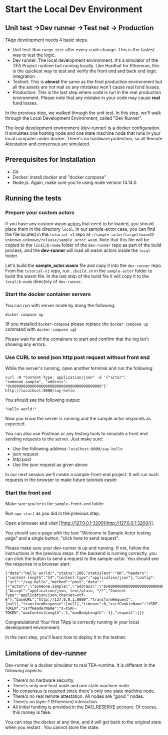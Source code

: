 # Start the Local Dev Environment
## Unit test ->Dev runner ->Test net -> Production

TApp development needs 4 basic steps. 

- Unit test: Run `cargo test` after every code change. This is the fastest way to test the logic.
- Dev runner: The local development environment. It's a simulator of the TEA Project runtime but running locally. Like Hardhat for Ethereum, this is the quickest way to test and verify the front end and back end logic integration.
- Testnet: This is **almost** the same as the final production environment but all the assets are not real so any mistakes won't cause real fund losses. 
- Production: This is the last step where code is run in the real production environment. Please note that any mistake in your code may cause **real** fund losses. 

In the previous step, we walked through the unit test. In this step, we'll walk through the Local Development Environment, called "Dev Runner". 

The local development environment (dev-runner) is a docker configuration. It simulates one hosting node and one state machine node that runs in your local computer under docker. There's no hardware protection, so all Remote Attestation and consensus are simulated.

## Prerequisites for Installation
- Git
- Docker: install docker and "docker compose"
- Node.js. Again, make sure you're using node version 14.14.0.

## Running the tests

### Prepare your custom actors

If you have any custom wasm [actors](../.../../z_glossary/actor.md) that need to be loaded, you should place them in the directory `local`. In our sample-actor case, you can find the file located in the `tutorial-v1` repo at `~/sample-actor/target/wasm32-unknown-unknown/release/sample_actor.wasm`. Note that this file will be copied to the `local/b-node` folder of the `dev-runner` repo as part of the build process, and the **dev-runner** will load all wasm actors inside the `local` folder.

Let's build the **sample_actor.wasm** file and copy it into the `dev-runner` repo. From the `tutorial-v1` repo, run `./build.sh` in the `sample-actor` folder to build the wasm file. In the last step of the build file it will copy it to the `local/b-node` directory of `dev-runner`. 

### Start the docker container servers

You can run with server mode by doing the following:

```
docker compose up
```

(If you installed `docker-compose` please replace the `docker compose up` command with `docker-compose up`)

Please wait for all the containers to start and confirm that the log isn't showing any errors.

### Use CURL to send json http post request without front end

While the server's running, open another terminal and run the following:

```
curl -H "Content-Type: application/json" -d '{"actor": "someone.sample", "address": "0x0000000000000000000000000000000000000000"}' http://localhost:8000/say-hello
```

You should see the following output:

```
"Hello world!"
```

Now you know the server is running and the sample actor responds as expected.

You can also use Postman or any testing tools to simulate a front end sending requests to the server. Just make sure:

- Use the following address: `localhost:8000/say-hello`
- json request
- http post
- Use the json request as given above

In our next session we'll create a sample-front-end project. It will run such requests in the browser to make future tutorials easier.

### Start the front end

Make sure you're in the `sample-front-end` folder.

Run `npm start` as you did in the previous step.

Open a browser and vlisit [[http://127.0.0.1:3200](http://127.0.0.1:3200/)].

You should see a page with the text "Welcome to Sample Actor testing page" and a single button, "click here to send request".

Please make sure your dev-runner is up and running. If not, follow the instructions in the previous steps. If the backend is running correctly, you can click the button to send a request to the sample-actor. You should see the response in a browser alert: 

```
{"data":"Hello world!","status":200,"statusText":"OK","headers":{"content-length":"14","content-type":"application/json"},"config":{"url":"/say-hello","method":"post","data":"{\"actor\":\"someone.sample\",\"address\":\"0x000000000000000000000000000000000000000f\"}","headers":{"Accept":"application/json, text/plain, */*","Content-Type":"application/json;charset=utf-8"},"baseURL":"http://127.0.0.1:8000","transformRequest":[null],"transformResponse":[null],"timeout":0,"xsrfCookieName":"XSRF-TOKEN","xsrfHeaderName":"X-XSRF-TOKEN","maxContentLength":-1,"maxBodyLength":-1},"request":{}}
```

Congratulations! Your first TApp is correctly running in your local development environment. 

In the next step, you'll learn how to deploy it to the testnet.

## Limitations of dev-runner

Dev-runner is a docker simulator to real TEA-runtime. It is different in the following aspects:

- There's no hardware security. 
- There's only one host node and one state machine node.
- No consensus is required since there's only one state machine node.
- There's no real remote attestation. All nodes are "good " nodes.
- There's no layer-1 (Ethereum) interaction. 
- All initial funding is provided in the DAO_RESERVE account. Of course, this money is fake.

You can stop the docker at any time, and it will get back to the original state when you restart . You cannot store the state.

